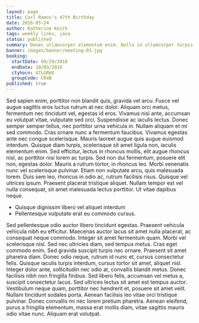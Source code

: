 ```yaml
---
layout: page
title: Carl Ramos's 47th Birthday
date: 2016-05-24
author: Katherine Keith
tags: weekly links, java
status: published
summary: Donec ullamcorper elementum enim. Nulla in ullamcorper turpis. Donec nisi.
banner: images/banner/meeting-01.jpg
booking:
  startDate: 09/29/2018
  endDate: 10/03/2018
  ctyhocn: ATLGRHX
  groupCode: CR4B
published: true
---
```

Sed sapien enim, porttitor non blandit quis, gravida vel arcu. Fusce vel augue sagittis eros luctus rutrum at nec dolor. Aliquam orci metus, fermentum nec tincidunt vel, egestas id eros. Vivamus nisi ante, accumsan eu volutpat vitae, vulputate sed orci. Suspendisse ac iaculis lectus. Donec semper semper tellus, nec porttitor urna vehicula in. Nullam aliquam et mi sed commodo. Cras ornare nunc a fermentum faucibus. Vivamus egestas ante nec congue scelerisque. Mauris laoreet augue quis augue euismod interdum. Quisque diam turpis, scelerisque sit amet ligula non, iaculis elementum enim. Sed efficitur, lectus in rhoncus mollis, elit augue rhoncus nisl, ac porttitor nisi lorem ac turpis.
Sed non dui fermentum, posuere elit non, egestas dolor. Mauris a rutrum tortor, in rhoncus leo. Morbi venenatis nunc vel scelerisque pulvinar. Etiam non vulputate arcu, quis malesuada lorem. Duis sem leo, rhoncus in odio ac, rutrum facilisis risus. Quisque vel ultrices ipsum. Praesent placerat tristique aliquet. Nullam tempor est vel nulla consequat, sit amet malesuada lectus porttitor. Ut vitae dapibus neque.

* Quisque dignissim libero vel aliquet interdum
* Pellentesque vulputate erat eu commodo cursus.

Sed pellentesque odio auctor libero tincidunt egestas. Praesent vehicula vehicula nibh eu efficitur. Maecenas auctor lacus sit amet nulla placerat, ac consequat neque commodo. Integer sit amet fermentum quam. Morbi vel scelerisque nisl. Sed nec ultricies diam, sed tempus metus. Cras eget commodo enim. Sed gravida suscipit turpis nec ornare. Praesent sit amet pharetra diam. Donec odio neque, rutrum id nunc et, cursus consectetur felis. Quisque iaculis turpis interdum, cursus tortor sit amet, aliquet nisl. Integer dolor ante, sollicitudin nec odio at, convallis blandit metus.
Donec facilisis nibh non fringilla finibus. Sed libero felis, accumsan vel metus a, suscipit consectetur lacus. Sed ultrices lectus sit amet est tempus auctor. Vestibulum neque quam, porttitor nec hendrerit et, posuere sit amet velit. Nullam tincidunt sodales porta. Aenean facilisis leo vitae orci tristique pulvinar. Donec convallis mi nec lorem pretium pharetra. Aenean eleifend, purus a fringilla elementum, massa erat mollis diam, vitae sagittis mauris odio vitae nunc. Aliquam erat volutpat.
